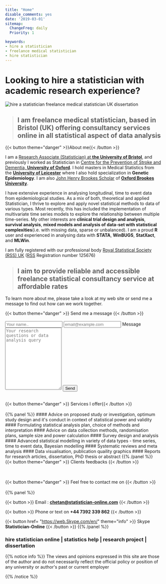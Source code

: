 ```yaml
---
title: "Home"
disable_comments: yes
date: '2019-03-01'
sitemap:
  ChangeFreq: daily
  Priority: 1

keywords:
- hire a statistician
- freelance medical statistician
- hire statistician
---
```

# Looking to hire a statistician with academic research experience?

<img alt="hire a statistician freelance medical statistician UK dissertation" src="/images/bio.png" />


> ## I am freelance medical statistician, based in Bristol (UK) offering consultancy services online in all statistical aspect of data analysis


{{< button theme="danger" >}}About me{{< /button >}}

I am a [Research Associate (Statistician) at **the University of Bristol**](http://www.bristol.ac.uk/clinical-sciences/people/chetan-a-prajapati/index.html), and previously I worked as Statistician in [Centre for the Prevention of Stroke and Dementia, **University of Oxford**](https://www.ndcn.ox.ac.uk/divisions/cpsd). I hold masters in Medical Statistics from the [**University of Leicester**](https://le.ac.uk) where I also hold specialization in **Genetic Epidemiology**. I am also [John Henry Brookes Scholar](https://www.brookes.ac.uk/studying-at-brookes/finance/postgraduate-finance---uk-and-eu-students/sources-of-funding-for-postgraduate-uk-and-eu-students/) of [**Oxford Brookes University**](https://www.brookes.ac.uk/courses/postgraduate/public-health/). 

I have extensive experience in analysing longitudinal, time to event data from epidemiological studies. As a mix of both, theoretical and applied Statistician, I thrive to explore and apply novel statistical methods to data of various types. Most recently, this has included the implementation of multivariate time series models to explore the relationship between multiple time-series. My other interests are **clinical trial design and analysis**, **survival analysis**, **mixed models and analysis of data-set with statistical complexities**(i.e. with missing data, sparse or unbalanced).  I am a proud **R** user and experienced in analysing data with **STATA**, **WinBUGS**, **StatXact**, and **MLWin**.

I am fully registered with our professional body [Royal Statistical Society (RSS) UK](https://www.rss.org.uk/) ([RSS](http://www.rss.org.uk/RSS/pro_dev/pro_awards/Graduate_statistician/Prof%20reg/Prof_Reg_G.aspx?hkey=6f3595d4-6887-46ea-8025-ebb2daae7dc2) Registration number 125676)

> ## I aim to provide reliable and accessible freelance statistical consultancy service at affordable rates 

To learn more about me, please take a look at my web site or send me a message to find out how can we work together.
<form action="/thankyou" method="post" name="Contact" data-netlify="true" netlify-honeypot="bot-field" netlify >
    {{< button theme="danger" >}} Send me a message {{< /button >}}
    <br>
    <br>
    <input type="text" id="name" name="Your name" placeholder="Your name.. ">
    <input type="text" id="email" name="email" placeholder="email@example.com">
    <label for="message">Message</label>
    <textarea id="message" name="message" placeholder="Your research questions or data analysis query" style="height: 200px"></textarea>
    <input type="submit" value="Send" style="">
</form>
<br>
{{< button theme="danger" >}} Services I offer{{< /button >}}
<br>
<br>
{{% panel %}}
#### Advice on proposed study or investigation, optimum study design and it's conduct in context of statistical power and validity
#### Formulating statistical analysis plan, choice of methods and interpretation 
#### Advice on data collection methods, randomisation plans, sample size and power calculation 
#### Survey design and analysis
#### Advanced statistical modelling in variety of data types - time series, time to event data, Bayesian modelling
#### Systematic reviews and meta analysis
#### Data visualisation, publication quaility graphics
#### Reports for research articles, dissertation, PhD thesis or abstract
{{% /panel %}}


<br>
{{< button theme="danger" >}} Clients feedbacks {{< /button >}}
<br>
<div class="yotpo yotpo-main-widget"
data-product-id="statistical-analysis"
data-price="500"
data-currency="GBP"
data-name="data analysis"
data-url=""
data-image-url=""
data-description="Product description">
</div>
<br>
<br>

{{< button theme="danger" >}} Feel free to contact me on {{< /button >}}
<br>
<br>
{{% panel %}}

{{< button >}} Email : **chetan@statistician-online.com** {{< /button >}}

{{< button >}} Phone or text on **+44 7392 339 862**  {{< /button >}}

{{< button href= "https://web.Skype.com/en/" theme="info" >}} Skype **Statistician-Online** {{< /button >}}
{{% /panel %}}


### hire statistician online | statistics help | research project | dissertation


{{% notice info %}}
The views and opinions expressed in this site are those of the author and do not necessarily reflect the official policy or position of any university or author's past or current employer

{{% /notice %}}